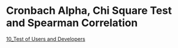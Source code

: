Cronbach Alpha, Chi Square Test and Spearman Correlation
====================

[10_Test of Users and Developers](https://github.com/ericamourao/researchsoftware/blob/main/survey/adoption/notebooks/10_Test_Cronbach_Alpha_Chi_Square_Test_SpearmanCorrelation.ipynb)


